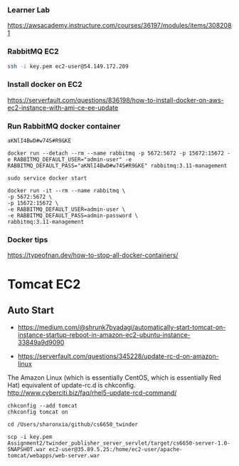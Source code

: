### Learner Lab
https://awsacademy.instructure.com/courses/36197/modules/items/3082081

### RabbitMQ EC2
```bash
ssh -i key.pem ec2-user@54.149.172.209
```

### Install docker on EC2
https://serverfault.com/questions/836198/how-to-install-docker-on-aws-ec2-instance-with-ami-ce-ee-update

### Run RabbitMQ docker container

```
aKNlI4BwD#w74S#R9&KE
```

```
docker run --detach --rm --name rabbitmq -p 5672:5672 -p 15672:15672 -e RABBITMQ_DEFAULT_USER="admin-user" -e RABBITMQ_DEFAULT_PASS="aKNlI4BwD#w74S#R9&KE" rabbitmq:3.11-management
```

```
sudo service docker start
```

```
docker run -it --rm --name rabbitmq \
-p 5672:5672 \
-p 15672:15672 \
-e RABBITMQ_DEFAULT_USER=admin-user \
-e RABBITMQ_DEFAULT_PASS=admin-password \
rabbitmq:3.11-management
```

### Docker tips
https://typeofnan.dev/how-to-stop-all-docker-containers/





# Tomcat EC2

## Auto Start

* https://medium.com/@shrunk7byadagi/automatically-start-tomcat-on-instance-startup-reboot-in-amazon-ec2-ubuntu-instance-33849a9d9090

* https://serverfault.com/questions/345228/update-rc-d-on-amazon-linux

The Amazon Linux (which is essentially CentOS, which is essentially Red Hat) equivalent of update-rc.d is chkconfig. http://www.cyberciti.biz/faq/rhel5-update-rcd-command/

```
chkconfig --add tomcat
chkconfig tomcat on
```



```
cd /Users/sharonxia/github/cs6650_twinder

scp -i key.pem Assignment2/twinder_publisher_server_servlet/target/cs6650-server-1.0-SNAPSHOT.war ec2-user@35.89.5.25:/home/ec2-user/apache-tomcat/webapps/web-server.war
```



